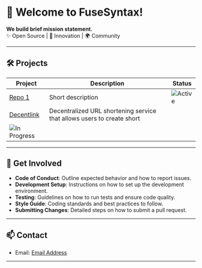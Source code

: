 # 👋 Welcome to FuseSyntax!


**We build brief mission statement.**  
✨ Open Source | 🚀 Innovation | 🌍 Community

---

## 🛠️ **Projects**
| Project | Description | Status |
|---------|-------------|--------|
| [Repo 1](link) | Short description | ![Active](https://img.shields.io/badge/status-active-green) |
| [Decentlink](https://github.com/FuseSyntax/decentlink) | Decentralized URL shortening service that allows users to create short
 | ![In Progress](https://img.shields.io/badge/status-in_progress-yellow) |

---

## 🌟 **Get Involved**
- **Code of Conduct**: Outline expected behavior and how to report issues.
- **Development Setup**: Instructions on how to set up the development environment.
- **Testing**: Guidelines on how to run tests and ensure code quality.
- **Style Guide**: Coding standards and best practices to follow.
- **Submitting Changes**: Detailed steps on how to submit a pull request.

---

## 📫 **Contact**
- Email: [Email Address](mailto:nitindahiya00000@gmail.com)  
---

